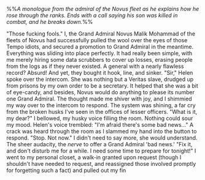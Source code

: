%%*A monologue from the admiral of the Novus fleet as he explains how he rose through the ranks. Ends with a call saying his son was killed in combat, and he breaks down.*%%

"Those fucking fools." I, the Grand Admiral Novus Malik Mohammad of the fleets of Novus had successfully pulled the wool over the eyes of those Tempo idiots, and secured a promotion to Grand Admiral in the meantime. Everything was sliding into place perfectly. It had really been simple, with me merely hiring some data scrubbers to cover up losses, erasing people from the logs as if they never existed. A general with a nearly flawless record? Absurd! And yet, they bought it hook, line, and sinker. 
"Sir," Helen spoke over the intercom. She was nothing but a Veritas slave, drudged up from prisons by my own order to be a secretary. It helped that she was a bit of eye-candy, and besides, Novus would do anything to please its number one Grand Admiral. The thought made me shiver with joy, and I shimmied my way over to the intercom to respond. The system was shining, a far cry from the broken husks I've seen in the offices of lesser officers.
"What is it, my dear?" I bellowed, my husky voice filling the room. Nothing could sour my mood. 
Helen's voice trembled: "I'm afraid there's some bad news..." A crack was heard through the room as I slammed my hand into the button to respond. 
"Stop. Not now." I didn't need to say more, she would understand. The sheer audacity, the *nerve* to offer a Grand Admiral 'bad news.' "Fix it, and don't disturb me for a while. I need some time to prepare for tonight!" I went to my personal closet, a walk-in granted upon request (though I shouldn't have needed to request, and reassigned those involved promptly for forgetting such a fact) and pulled out my fin